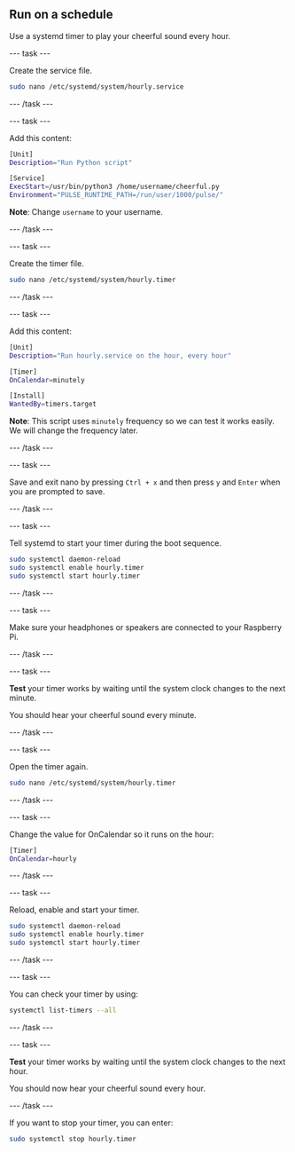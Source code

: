 ## Run on a schedule

Use a systemd timer to play your cheerful sound every hour.

--- task ---

Create the service file.

```bash
sudo nano /etc/systemd/system/hourly.service
```

--- /task ---

--- task ---

Add this content:

```bash
[Unit]
Description="Run Python script"

[Service]
ExecStart=/usr/bin/python3 /home/username/cheerful.py
Environment="PULSE_RUNTIME_PATH=/run/user/1000/pulse/"
```

**Note**: Change `username` to your username.

--- /task ---

--- task ---

Create the timer file.

```bash
sudo nano /etc/systemd/system/hourly.timer
```

--- /task ---

--- task ---

Add this content:

```bash
[Unit]
Description="Run hourly.service on the hour, every hour"

[Timer]
OnCalendar=minutely

[Install]
WantedBy=timers.target
```

**Note**: This script uses `minutely` frequency so we can test it works easily. We will change the frequency later.

--- /task ---

--- task ---

Save and exit nano by pressing `Ctrl + x` and then press `y` and `Enter` when you are prompted to save.

--- /task ---

--- task ---

Tell systemd to start your timer during the boot sequence.

```bash
sudo systemctl daemon-reload
sudo systemctl enable hourly.timer
sudo systemctl start hourly.timer
```

--- /task ---

--- task ---

Make sure your headphones or speakers are connected to your Raspberry Pi.

--- /task ---

--- task ---

**Test** your timer works by waiting until the system clock changes to the next minute.

You should hear your cheerful sound every minute.

--- /task ---

--- task ---

Open the timer again.

```bash
sudo nano /etc/systemd/system/hourly.timer
```

--- /task ---

--- task ---

Change the value for OnCalendar so it runs on the hour:

```bash
[Timer]
OnCalendar=hourly
```

--- /task ---

--- task ---

Reload, enable and start your timer.

```bash
sudo systemctl daemon-reload
sudo systemctl enable hourly.timer
sudo systemctl start hourly.timer
```

--- /task ---

--- task ---

You can check your timer by using:
```bash
systemctl list-timers --all
```

--- /task ---

--- task ---

**Test** your timer works by waiting until the system clock changes to the next hour.

You should now hear your cheerful sound every hour.

--- /task ---

If you want to stop your timer, you can enter:

```bash
sudo systemctl stop hourly.timer
```
